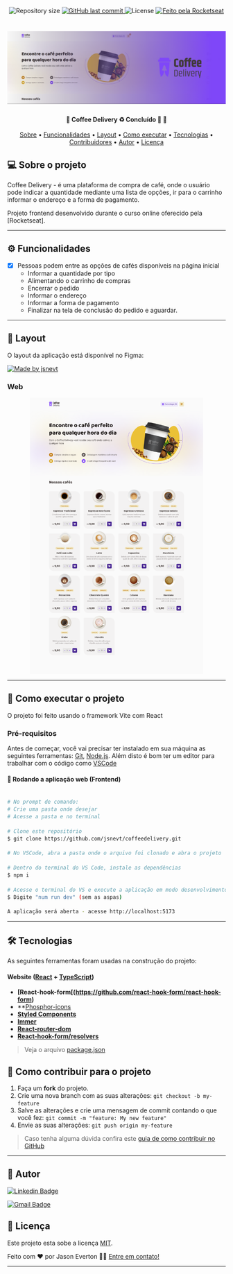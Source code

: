 <p align="center">
 <img alt="Repository size" src="https://img.shields.io/github/repo-size/jsnevt/coffeedelivery">
  
  <a href="https://github.com/jsnevt/README-coffeedelivery/commits/master">
    <img alt="GitHub last commit" src="https://img.shields.io/github/last-commit/jsnevt/coffeedelivery">
  </a>
    
   <img alt="License" src="https://img.shields.io/badge/license-MIT-brightgreen">

  <a href="https://rocketseat.com.br">
    <img alt="Feito pela Rocketseat" src="https://img.shields.io/badge/feito%20por-Rocketseat-%237519C1">
  </a>
</p>

<h1 align="center">
    <img alt="Desafio Frontend" title="#desafiofrontend" src="./img/banner.png" />
</h1>

<h4 align="center"> 
	🚧  Coffee Delivery ♻️ Concluído 🚀 🚧
</h4>

<p align="center">
 <a href="#-sobre-o-projeto">Sobre</a> •
 <a href="#-funcionalidades">Funcionalidades</a> •
 <a href="#-layout">Layout</a> • 
 <a href="#-como-executar-o-projeto">Como executar</a> • 
 <a href="#-tecnologias">Tecnologias</a> • 
 <a href="#-contribuidores">Contribuidores</a> • 
 <a href="#-autor">Autor</a> • 
 <a href="#user-content--licença">Licença</a>
</p>

## 💻 Sobre o projeto

Coffee Delivery - é uma plataforma de compra de café, onde o usuário pode indicar a quantidade mediante uma lista de opções, ir para o carrinho
informar o endereço e a forma de pagamento. 

Projeto frontend desenvolvido durante o curso online oferecido pela [Rocketseat].

---

## ⚙️ Funcionalidades

- [x] Pessoas podem entre as opções de cafés disponíveis na página inicial
	- Informar a quantidade por tipo
	- Alimentando o carrinho de compras
	- Encerrar o pedido
	- Informar o endereço
	- Informar a forma de pagamento
	- Finalizar na tela de conclusão do pedido e aguardar.

---

## 🎨 Layout

O layout da aplicação está disponível no Figma:

<a href="https://www.figma.com/file/6Nmurzq068xmcLktqZOW6A/Coffee-Delivery-(Copy)?type=design&node-id=2-1550&mode=design&t=bwcMsoxaflY8cZVO-0">
  <img alt="Made by jsnevt" src="https://img.shields.io/badge/Acessar%20Layout%20-Figma-%2304D361">
</a>

### Web

<p align="center" style="display: flex; align-items: flex-start; justify-content: center;">
  <img alt="Appfrontend" title="#Appfrontend" src="./img/Coffee%20Delivery%20-%20Home.png" width="400px">

</p>

---

## 🚀 Como executar o projeto

O projeto foi feito usando o framework Vite com React 


### Pré-requisitos

Antes de começar, você vai precisar ter instalado em sua máquina as seguintes ferramentas:
[Git](https://git-scm.com), 
[Node.js](https://nodejs.org/en/). 
Além disto é bom ter um editor para trabalhar com o código como [VSCode](https://code.visualstudio.com/)

#### 🧭 Rodando a aplicação web (Frontend)

```bash

# No prompt de comando:
# Crie uma pasta onde desejar
# Acesse a pasta e no terminal

# Clone este repositório
$ git clone https://github.com/jsnevt/coffeedelivery.git

# No VSCode, abra a pasta onde o arquivo foi clonado e abra o projeto

# Dentro do terminal do VS Code, instale as dependências
$ npm i

# Acesse o terminal do VS e execute a aplicação em modo desenvolvimento
$ Digite "num run dev" (sem as aspas)

A aplicação será aberta - acesse http://localhost:5173

```
---

## 🛠 Tecnologias

As seguintes ferramentas foram usadas na construção do projeto:

#### **Website**  ([React](https://reactjs.org/)  +  [TypeScript](https://www.typescriptlang.org/))

-   **[React-hook-form[(https://github.com/react-hook-form/react-hook-form)**
-   **[Phosphor-icons](https://github.com/phosphor-icons/react)
-   **[Styled Components](https://github.com/styled-components/styled-components)**
-   **[Immer](https://github.com/immerjs/immer)**
-   **[React-router-dom](https://github.com/remix-run/react-router)**
-   **[React-hook-form/resolvers](https://github.com/react-hook-form/resolvers)**


> Veja o arquivo  [package.json](https://github.com/JsnEvt/coffeedelivery/blob/main/package.json)


## 💪 Como contribuir para o projeto

1. Faça um **fork** do projeto.
2. Crie uma nova branch com as suas alterações: `git checkout -b my-feature`
3. Salve as alterações e crie uma mensagem de commit contando o que você fez: `git commit -m "feature: My new feature"`
4. Envie as suas alterações: `git push origin my-feature`
> Caso tenha alguma dúvida confira este [guia de como contribuir no GitHub](./CONTRIBUTING.md)

---

## 🦸 Autor

[![Linkedin Badge](https://img.shields.io/badge/-Jason-blue?style=flat-square&logo=Linkedin&logoColor=white&link=https://www.linkedin.com/in/jason-everton-041226223/)](https://www.linkedin.com/in/jason-everton-041226223/)

[![Gmail Badge](https://img.shields.io/badge/-jasonemsw10@gmail.com-c14438?style=flat-square&logo=Gmail&logoColor=white&link=mailto:jasonemsw10@gmail.com)](mailto:jasonemsw10@gmail.com)


## 📝 Licença

Este projeto esta sobe a licença [MIT](./LICENSE).

Feito com ❤️ por Jason Everton 👋🏽 [Entre em contato!](https://www.linkedin.com/in/jason-everton-041226223/)

---



